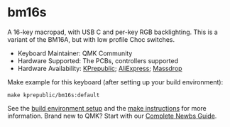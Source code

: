 # bm16s

A 16-key macropad, with USB C and per-key RGB backlighting. This is a variant of the BM16A, but with low profile Choc switches.

* Keyboard Maintainer: QMK Community
* Hardware Supported: The PCBs, controllers supported
* Hardware Availability: [KPrepublic](https://kprepublic.com/collections/pcb/products/bm16s-16-keys-custom-mechanical-keyboard-pcb-plate-programmed-numpad-layouts-qmk-firmware-with-rgb-switch-leds-choc-switch); [AliExpress](https://www.aliexpress.com/item/bm16s-16-keys-Custom-Mechanical-Keyboard-PCB-plate-programmed-numpad-layouts-qmk-firmware-with-rgb-switch/32999247908.html); [Massdrop](https://www.massdrop.com/buy/78169)

Make example for this keyboard (after setting up your build environment):

    make kprepublic/bm16s:default

See the [build environment setup](https://docs.qmk.fm/#/getting_started_build_tools) and the [make instructions](https://docs.qmk.fm/#/getting_started_make_guide) for more information. Brand new to QMK? Start with our [Complete Newbs Guide](https://docs.qmk.fm/#/newbs).
